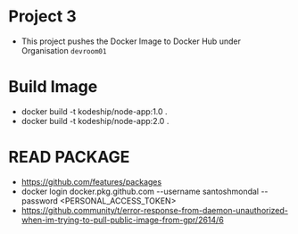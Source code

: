 # Project 3

- This project pushes the Docker Image to Docker Hub under Organisation `devroom01`

# Build Image

- docker build -t kodeship/node-app:1.0 .
- docker build -t kodeship/node-app:2.0 .

# READ PACKAGE

- https://github.com/features/packages
- docker login docker.pkg.github.com --username santoshmondal --password <PERSONAL_ACCESS_TOKEN>
- https://github.community/t/error-response-from-daemon-unauthorized-when-im-trying-to-pull-public-image-from-gpr/2614/6
